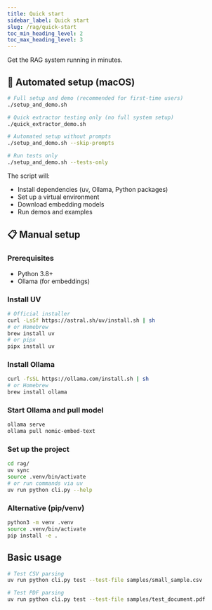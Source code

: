 ```yaml
---
title: Quick start
sidebar_label: Quick start
slug: /rag/quick-start
toc_min_heading_level: 2
toc_max_heading_level: 3
---
```


Get the RAG system running in minutes.

## 🚀 Automated setup (macOS)

```bash
# Full setup and demo (recommended for first-time users)
./setup_and_demo.sh

# Quick extractor testing only (no full system setup)
./quick_extractor_demo.sh

# Automated setup without prompts
./setup_and_demo.sh --skip-prompts

# Run tests only
./setup_and_demo.sh --tests-only
```

The script will:

- Install dependencies (uv, Ollama, Python packages)
- Set up a virtual environment
- Download embedding models
- Run demos and examples

## 📋 Manual setup

### Prerequisites

- Python 3.8+
- Ollama (for embeddings)

### Install UV

```bash
# Official installer
curl -LsSf https://astral.sh/uv/install.sh | sh
# or Homebrew
brew install uv
# or pipx
pipx install uv
```

### Install Ollama

```bash
curl -fsSL https://ollama.com/install.sh | sh
# or Homebrew
brew install ollama
```

### Start Ollama and pull model

```bash
ollama serve
ollama pull nomic-embed-text
```

### Set up the project

```bash
cd rag/
uv sync
source .venv/bin/activate
# or run commands via uv
uv run python cli.py --help
```

### Alternative (pip/venv)

```bash
python3 -m venv .venv
source .venv/bin/activate
pip install -e .
```

## Basic usage

```bash
# Test CSV parsing
uv run python cli.py test --test-file samples/small_sample.csv

# Test PDF parsing
uv run python cli.py test --test-file samples/test_document.pdf
```
